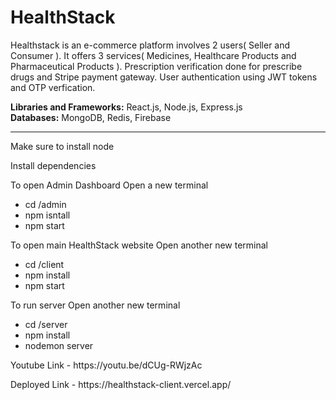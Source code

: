 <h1>HealthStack</h1>

<p>
 Healthstack is an e-commerce platform involves 2 users( Seller and Consumer ). It offers 3 services( Medicines, Healthcare Products and Pharmaceutical Products ).
 Prescription verification done for prescribe drugs and Stripe payment gateway. User authentication using JWT tokens and OTP verfication.
</p>

<b>Libraries and Frameworks:</b> React.js,  Node.js, Express.js
<br>
<b>Databases:</b> MongoDB, Redis, Firebase

<hr>

<p>Make sure to install node</p>
<p>Install dependencies</p>


<p>To open Admin Dashboard Open a new terminal</p>
<ul>
 <li>cd /admin </li>
 <li>npm isntall </li>
 <li>npm start </li>
</ul>

<p>To open main HealthStack website Open another new terminal</p>
<ul>
  <li>cd /client</li>
  <li>npm install</li>
  <li>npm start</li>
</ul>

<p>To run server Open another new terminal</p>
<ul>
  <li>cd /server</li>
  <li>npm install</li>
  <li>nodemon server</li>
</ul>


<p>Youtube Link - https://youtu.be/dCUg-RWjzAc </p>

<p>Deployed Link - https://healthstack-client.vercel.app/ </p>
